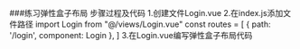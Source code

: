 ###练习弹性盒子布局
步骤过程及代码
1.创建文件Login.vue
2.在index.js添加文件路径
    import Login  from  "@/views/Login.vue"
    const routes = [
        { path: '/login', component: Login },
    ]
3.在Login.vue编写弹性盒子布局代码
    <script></script>
    <template>
        <div class="login">Login
            <div class="inner">1</div>
            <div class="inner">2</div>
            <div class="inner">3</div>
            <div class="inner">4</div>
        </div>
    </template>
    <style>
    .login.flex-container{
        /*容器*/
        display: flex;
        list-style: none;
        margin: 0;
        padding: 0;
        flex-direction: column;/*垂直排序*/
        /*justify-content: center;/*水平居中
        align-items:center;/*垂直居中*/
    }

    .inner{
        width: 200px;
        height: 200px;
        border: 1px solid #ccc;
        background-color: darkseagreen;
    }
    </style>
4.创建github代码库名称"vue-router+pinia+axios+element-plus"上传
    git init
    git add README.md
    git commit -m "first commit"
    git branch -M main
    git remote add origin https://github.com/cfb-111/vue-router-pinia-axios-element-plus.git
    git push -u origin main
